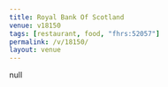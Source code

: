 ```yaml
---
title: Royal Bank Of Scotland
venue: v18150
tags: [restaurant, food, "fhrs:52057"]
permalink: /v/18150/
layout: venue
---
```

null